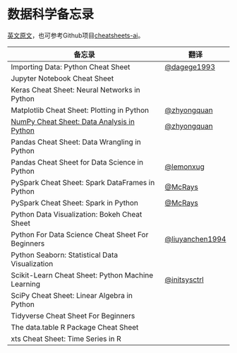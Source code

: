 # 数据科学备忘录
[英文原文](https://www.datacamp.com/community/data-science-cheatsheets)，也可参考Github项目[cheatsheets-ai](https://github.com/kailashahirwar/cheatsheets-ai)。

| 备忘录                                                       | 翻译                                                 |
| ------------------------------------------------------------ | ---------------------------------------------------- |
| Importing Data: Python Cheat Sheet                           | [@dagege1993](https://github.com/dagege1993)         |
| Jupyter Notebook Cheat Sheet                                 |                                                      |
| Keras Cheat Sheet: Neural Networks in Python                 |                                                      |
| Matplotlib Cheat Sheet: Plotting in Python                   | [@zhyongquan](https://github.com/zhyongquan)         |
| [NumPy Cheat Sheet: Data Analysis in Python](code/NumPy_Cheat_Sheet.md) | [@zhyongquan](https://github.com/zhyongquan)         |
| Pandas Cheat Sheet: Data Wrangling in Python                 |                                                      |
| Pandas Cheat Sheet for Data Science in Python                | [@lemonxug](https://github.com/lemonxug)             |
| PySpark Cheat Sheet: Spark DataFrames in Python              | [@McRays](https://github.com/McRays)                 |
| PySpark Cheat Sheet: Spark in Python                         | [@McRays](https://github.com/McRays)                 |
| Python Data Visualization: Bokeh Cheat Sheet                 |                                                      |
| Python For Data Science Cheat Sheet For Beginners            | [@liuyanchen1994](https://github.com/liuyanchen1994) |
| Python Seaborn: Statistical Data Visualization               |                                                      |
| Scikit-Learn Cheat Sheet: Python Machine Learning            | [@initsysctrl](https://github.com/initsysctrl)       |
| SciPy Cheat Sheet: Linear Algebra in Python                  |                                                      |
| Tidyverse Cheat Sheet For Beginners                          |                                                      |
| The data.table R Package Cheat Sheet                         |                                                      |
| xts Cheat Sheet: Time Series in R                            |                                                      |
